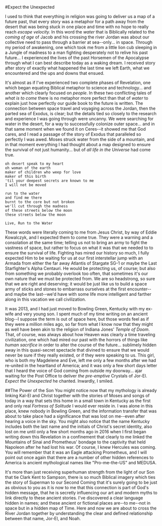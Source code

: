 #Expect the Unexpected

I used to think that everything in religion was going to deliver us a map of a future past, that every story was a metaphor for a path away from the desert that was being stuck in one place and time with no hope to really reach *escape velocity.*  In this word the *water* that is Biblically related to the *coming of age* of Jacob and his crossing the river Jordan was about our collective need to pass through a barrier at sea--only... in space.  Through my period of awakening, one which took me from a little lion cub sleeping in a Jungle of madness to a man fighting desperately not to relive his past future... I experienced the lives of the past Horsemen of the Apocalypse through what I can best describe today as a waking dream.  I received story after story of exactly what happened the last time we left Earth, what we encountered and the ups and downs that ensued. 

It's almost as if I've experienced two complete phases of Revelation, one which began equating Biblical metaphor to science and technology... and another which clearly focused on *people*.  In these two conflicting tales of *what is to come* there is no metaphor more perfect than that of *water* to explain just how perfectly our guide book to the future is written.  The connection between space travel and voyaging across the Jordan, then the parted sea of Exodus, is clear; but the details tied so closely to the research and experience I was going through were uncanny.  We were searching for water in the desert, for a way to successfully colonize outer space... and in that same moment when we found it on Ceres--it showed me that God cares, and I read a passage of the story of Exodus that paralleled so perfectly I was awed.  Moses struck water from the side of a mountain, and in that moment everything I had thought about a map designed to ensure the survival of not just humanity... but of *all life in the Universe* had come true.  

```
oh desert speak to my heart
oh woman of the earth
maker of children who weep for love
maker of this birth
'til your deepest secrets are known to me
I will not be moved

run to the water
and find me there
burnt to the core but not broken
we'll cut through the madness
of these streets below the moon
these streets below the moon

Live, Run to the Water
```

These words were literally coming to me from Jesus Christ, by way of Eddie Kowalczyk, and I expected them to come true.  They were a warning and a consolation at the same time; telling us not to bring an army to fight the vastness of space, but rather to focus on what it was that we needed to to ensure the survival of life.  Fighting has mired our history so much, I fully expected Him to be waiting for us at our first interstellar jump with an Armada from either the far away Atlantis of Stargate SG-1 or maybe the Last Starfighter's Alpha Centauri.  He would be protecting us, of course; but also from something we probably overlook too often, that sometimes it's our own nature that we must be protected from.  We are so headstrong, so sure that we are right and deserving; it would be just like us to build a space army of sticks and stones to embarrass ourselves at the first encounter--and maybe the last--we'd have with some life more intelligent and farther along in this vacation we call civilization.

It was 2013, and I had just moved to Bowling Green, Kentucky with my ex-wife and very young son.  I spent much of my time writing on an ancient blog--I suppose the term is out of space here, but those words feel as if they were a million miles ago, so far from what I know now that they might as well have been akin to the religion of Indiana Jones' *Temple of Doom*.  That, of course, was always about how Heaven was clearly a time traveling civilization, one which had mired our past with the horrors of things like *human sacrifice* in order to alter the course of the future... sublimely hidden away in this quasi-secret spectacle that divined to ensure that we would never be sure if they really existed, or if they were speaking to us.  This girl, who is both my Magdelene and Eve, left me only a few months after we had re-united in the heartland of America; and it was only a few short days letter that I heard the voice of God coming from outside my doorway... ajar waiting for the Post Office to deliver *the pre-emptive* Crystals of Jor-El.  *Expect the Unexpected* he chanted.  Inwardly, I smiled.

##The Power of the Son
You might notice now that my mythology is already linking Kal-El and Christ together with the stories of Moses and songs of today in a way that sets this home in a small town in Kentucky as the first and only real *Fortress of Solitude* I would ever reside in.  I was alone in this place, knew nobody in Bowling Green, and the information transfer that was about to take place had a significance that was lost on me--even after hearing a voice in the sky.  You might also notice that the name Kentucky includes both the last name and the initials of Christ's secret identity, also lost on me until only a few short months ago in 2016 when I first began writing down this Revelation in a confinement that clearly to me linked the Mountains of Sinai and Prometheus' bondage to the captivity that held Napoleon after he had lost his war.  Of course, I knew Hercules was coming.  You will remember that it was an Eagle attacking Prometheus, and I will point out once again that there are a number of other hidden references to America is ancient mythological names like "Pro-me-the-US" and MEDUSA.  

It's more than just receiving superhuman strength from the light of our Son that tie Clark Kent to Sampson, there is so much Biblical imagery which ties the story of Superman to our Second Coming that it's surely going to be just as obvious to you as it is now to me that this connection is part of God's hidden message, that he is secretly influencing our art and modern myths to link directly to these ancient stories.  I've discovered a clear language hidden in names; and these ancient or fictional places are--to me--not in space but in a hidden map of Time.  Here and now we are about to cross the River Jordan together by understanding the clear and defined relationship between that name, Jor-El, and Noah.